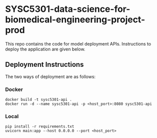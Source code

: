 # SYSC5301-data-science-for-biomedical-engineering-project-prod

This repo contains the code for model deployment APIs.
Instructions to deploy the application are given below.


## Deployment Instructions
The two ways of deployment are as follows:

### Docker
```
docker build -t sysc5301-api .
docker run -d --name sysc5301-api -p <host_port>:8080 sysc5301-api
```

### Local 
```
pip install -r requirements.txt
uvicorn main:app --host 0.0.0.0 --port <host_port>
```
